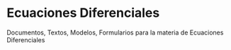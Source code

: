 # Ecuaciones Diferenciales
Documentos, Textos, Modelos, Formularios para la materia de Ecuaciones Diferenciales
